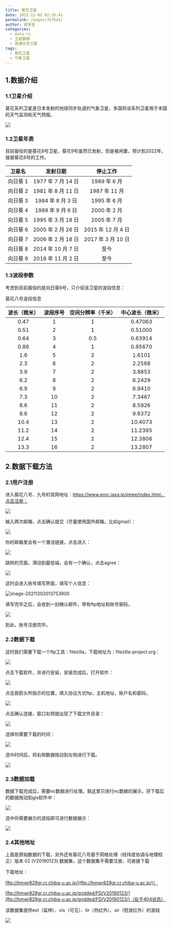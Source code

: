 ```yaml
---
title: 葵花卫星
date: 2021-12-02 02:35:41
permalink: /pages/357bd1/
author: 锐多宝
categories:
  - data-rs
  - 卫星数据
  - 普通光学卫星
tags:
  - 葵花卫星
  - 气象卫星
---
```

## 1.数据介绍

### 1.1卫星介绍

葵花系列卫星是日本发射的地球同步轨道的气象卫星，多国将该系列卫星用于本国的天气监测和天气预报。

![](https://gitee.com/kitmyfaceplease/image_upload/raw/master/image/20211202020535.png)

### 1.2卫星年表

目前服役的是葵花8号卫星，葵花9号虽然已发射，但是被闲置，预计到2022年，接替葵花8号的工作。

|  卫星名  |      发射日期      |      停止工作      |
| :------: | :----------------: | :----------------: |
| 向日葵 1 | 1977 年 7 月 14 日 |    1989 年 6 月    |
| 向日葵 2 | 1981 年 8 月 11 日 |   1987 年 11 月    |
| 向日葵 3 | 1984 年 8 月 3 日  |    1995 年 6 月    |
| 向日葵 4 | 1989 年 9 月 6 日  |    2000 年 2 月    |
| 向日葵 5 | 1995 年 3 月 18 日 |    2005 年 7 月    |
| 向日葵 6 | 2005 年 2 月 26 日 | 2015 年 12 月 4 日 |
| 向日葵 7 | 2006 年 2 月 18 日 | 2017 年 3 月 10 日 |
| 向日葵 8 | 2014 年 10 月 7 日 |        至今        |
| 向日葵 9 | 2016 年 11 月 2 日 |        至今        |

### 1.3波段参数

考虑到目前服役的是向日葵8号，只介绍该卫星的波段信息：

葵花八号波段信息

| 波长（微米） | 波段序号 | 空间分辨率（千米） | 中心波长（微米） |
| :----------: | :------: | :----------------: | :--------------: |
|     0.47     |    1     |         1          |     0.47063      |
|     0.51     |    2     |         1          |     0.51000      |
|     0.64     |    3     |        0.5         |     0.63914      |
|     0.86     |    4     |         1          |     0.85670      |
|     1.6      |    5     |         2          |      1.6101      |
|     2.3      |    6     |         2          |      2.2568      |
|     3.9      |    7     |         2          |      3.8853      |
|     6.2      |    8     |         2          |      6.2429      |
|     6.9      |    9     |         2          |      6.9410      |
|     7.3      |    10    |         2          |      7.3467      |
|     8.6      |    11    |         2          |      8.5926      |
|     9.6      |    12    |         2          |      9.6372      |
|     10.4     |    13    |         2          |     10.4073      |
|     11.2     |    14    |         2          |     11.2395      |
|     12.4     |    15    |         2          |     12.3806      |
|     13.3     |    16    |         2          |     13.2807      |

## 2.数据下载方法

### 2.1用户注册

进入葵花八号、九号的官网地址：https://www.eorc.jaxa.jp/ptree/index.html，点击注册：

![](https://gitee.com/kitmyfaceplease/image_upload/raw/master/image/20211202013031.png)

输入两次邮箱，点击确认提交（尽量使用国外邮箱，比如gmail）：

![](https://gitee.com/kitmyfaceplease/image_upload/raw/master/image/20211202013120.png)

你的邮箱里会有一个激活链接，点击进入：

![](https://gitee.com/kitmyfaceplease/image_upload/raw/master/image/20211202013554.png)

跳转的页面，滑动到最低端，会有一个确认，点击agree：

![](https://gitee.com/kitmyfaceplease/image_upload/raw/master/image/20211202013621.png)

这时会进入账号填写界面，填写个人信息：

![image-20211202013753900](C:\Users\CR\AppData\Roaming\Typora\typora-user-images\image-20211202013753900.png)

填写完毕之后，会收到一封确认邮件，带有ftp地址和账号密码，

![](https://gitee.com/kitmyfaceplease/image_upload/raw/master/image/20211202014353.png)

到此，账号注册完毕。

### 2.2数据下载

这时我们需要下载一个ftp工具：filezilla，下载地址为：filezilla-project.org：

![](https://gitee.com/kitmyfaceplease/image_upload/raw/master/image/20211202014633.png)

点击下载软件，并进行安装，安装完成后，打开软件：

![](https://gitee.com/kitmyfaceplease/image_upload/raw/master/image/20211202014723.png)

点击我箭头所指示的位置，填入协议方式ftp，主机地址，账户名和密码，

![](https://gitee.com/kitmyfaceplease/image_upload/raw/master/image/image-20211202014809132.png)

点击确认连接，窗口右侧就出现了下载文件目录：

![](https://gitee.com/kitmyfaceplease/image_upload/raw/master/image/20211202014933.png)

选择你需要下载的时间：

![](https://gitee.com/kitmyfaceplease/image_upload/raw/master/image/20211202015152.png)

选中时间后，将右侧数据拖动到左侧进行下载。

![](https://gitee.com/kitmyfaceplease/image_upload/raw/master/image/20211202015240.png)

### 2.3数据加载

数据下载完成后，需要nc数据进行处理。我这里只进行nc数据的展示，将下载后的数据拖动到gis软件中：

![](https://gitee.com/kitmyfaceplease/image_upload/raw/master/image/20211202015545.png)

选中你需要展示的波段即可进行数据展示：

![](https://gitee.com/kitmyfaceplease/image_upload/raw/master/image/20211202015618.png)

### 2.4其他地址

上面是原始数据的下载，另外还有葵花八号基于网格处理（经纬度协调与地理校正）版本 02 (V20190123) 数据集，这个数据集不需要注册，可直接下载

下载地址：

[ftp://hmwr829gr.cr.chiba-u.ac.jp/](ftp://hmwr829gr.cr.chiba-u.ac.jp/)）

 [ftp://hmwr829gr.cr.chiba-u.ac.jp/gridded/FD/V20190123/](ftp://hmwr829gr.cr.chiba-u.ac.jp/gridded/FD/V20190123/)（处于404状态）

该数据集提供ext（延伸）、vis（可见）、tir（热红外）、sir（短波红外）的波段

![](https://gitee.com/kitmyfaceplease/image_upload/raw/master/image/20211117231958.png)





